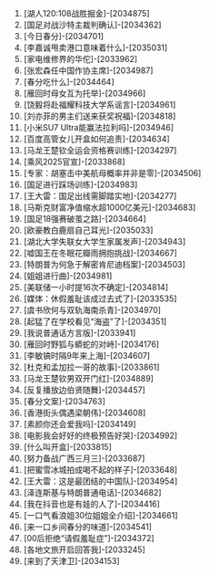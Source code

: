 
1. [湖人120:108战胜掘金]-[2034875]
1. [国足对战沙特主裁判确认]-[2034362]
1. [今日春分]-[2034701]
1. [李嘉诚甩卖港口意味着什么]-[2035031]
1. [家电维修界的华佗]-[2033962]
1. [张宏森任中国作协主席]-[2034987]
1. [春分吃什么]-[2034464]
1. [雁回时母女互为托举]-[2034966]
1. [饶毅将赴福耀科技大学系谣言]-[2034961]
1. [刘亦菲的男主们送来获奖祝福]-[2034818]
1. [小米SU7 Ultra能赢法拉利吗]-[2034946]
1. [百度高管女儿开盒如何追责]-[2034634]
1. [马龙王楚钦全运会资格赛训练]-[2034297]
1. [乘风2025官宣]-[2033868]
1. [专家：胡塞击中美航母概率并非是零]-[2034506]
1. [国足进行踩场训练]-[2034983]
1. [王大雷：国足出线需脚踏实地]-[2034277]
1. [马斯克财富净值缩水超1000亿美元]-[2034683]
1. [国足18强赛破茧之路]-[2034664]
1. [欧豪教白鹿扇自己耳光]-[2035033]
1. [湖北大学失联女大学生家属发声]-[2034943]
1. [嘘国王在冬眠花瓣雨拥抱挑战]-[2034667]
1. [特朗普为何急于解密肯尼迪档案]-[2034503]
1. [姐姐进行曲]-[2034981]
1. [美联储一小时提16次不确定]-[2034814]
1. [媒体：休假羞耻该成过去式了]-[2033535]
1. [虞书欣何与双轨海南杀青]-[2034970]
1. [起猛了在学校看见“海盗”了]-[2034351]
1. [我说普通话方言版]-[2033941]
1. [雁回时野狐与蟒蛇的对峙]-[2034176]
1. [李敏镐时隔9年来上海]-[2034607]
1. [杜克和孟加拉一哥的故事]-[2033861]
1. [马龙王楚钦男双开门红]-[2034889]
1. [反复播放边伯贤随舞]-[2034457]
1. [春分文案]-[2034763]
1. [香港街头偶遇梁朝伟]-[2034608]
1. [素颜你还会爱我吗]-[2034149]
1. [电影我会好好的终极预告好哭]-[2034992]
1. [什么叫开盒]-[2033815]
1. [努力备战广西三月三]-[2033687]
1. [把蜜雪冰城拍成喝不起的样子]-[2033648]
1. [王大雷：这是最团结的中国队]-[2034954]
1. [泽连斯基与特朗普通电话]-[2034682]
1. [我在抖音也是有娃的人了]-[2034416]
1. [一口气看浪姐30位姐姐全介绍]-[2034661]
1. [来一口乡间春分的味道]-[2034541]
1. [00后拒绝“请假羞耻症”]-[2034372]
1. [各地文旅开启回答我]-[2033245]
1. [来到了天津卫]-[2034153]